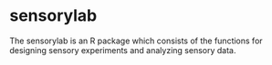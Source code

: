 # sensorylab
The sensorylab is an R package which consists of the functions for designing sensory experiments and analyzing sensory data.
